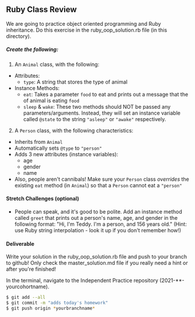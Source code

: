 ## Ruby Class Review

We are going to practice object oriented programming and Ruby inheritance. Do this exercise in the ruby_oop_solution.rb file (in this directory).

##### Create the following:

1. An `Animal` class, with the following:

- Attributes:
  - `type`: A string that stores the type of animal
- Instance Methods:
  - `eat`: Takes a parameter `food` to eat and prints out a message that the <type> of animal is eating `food`
  - `sleep` & `wake`: These two methods should NOT be passed any parameters/arguments. Instead, they will set an instance variable called `@state` to the string `"asleep"` or `"awake"` respectively.

2. A `Person` class, with the following characteristics:

- Inherits from `Animal`
- Automatically sets `@type` to `"person"`
- Adds 3 new attributes (instance variables):
  - age
  - gender
  - name
- Also, people aren't cannibals! Make sure your `Person` class _overrides_ the existing `eat` method (in `Animal`) so that a `Person` cannot eat a `"person"`

#### Stretch Challenges (optional)

- People can speak, and it's good to be polite. Add an instance method called `greet` that prints out a person's name, age, and gender in the following format: "Hi, I'm Teddy. I'm a person, and 156 years old." (Hint: use Ruby string interpolation - look it up if you don't remember how!)

#### Deliverable

Write your solution in the ruby_oop_solution.rb file and push to your branch to github! Only check the master_solution.md file if you really need a hint or after you're finished!

In the terminal, navigate to the Independent Practice repository (2021-\*\*-yourcohortname).

```bash
$ git add --all
$ git commit -m "adds today's homework"
$ git push origin *yourbranchname*
```
